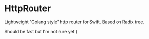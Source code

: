 # HttpRouter

Lightweight "Golang style" http router for Swift. 
Based on Radix tree.

Should be fast but I'm not sure yet )
